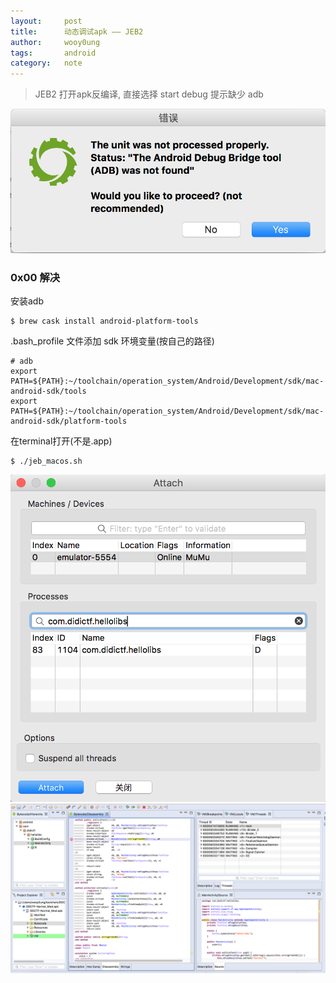 ```yaml
---
layout:     post
title:      动态调试apk —— JEB2
author:     wooy0ung
tags: 		android
category:  	note
---
```



>JEB2 打开apk反编译, 直接选择 start debug 提示缺少 adb  

![](/assets/img/note/2017-08-20-macos-jeb2-debug/0x00.png)
<!-- more -->


### 0x00 解决

安装adb

```
$ brew cask install android-platform-tools
```

.bash_profile 文件添加 sdk 环境变量(按自己的路径)

```
# adb
export PATH=${PATH}:~/toolchain/operation_system/Android/Development/sdk/mac-android-sdk/tools
export PATH=${PATH}:~/toolchain/operation_system/Android/Development/sdk/mac-android-sdk/platform-tools
```

在terminal打开(不是.app)

```
$ ./jeb_macos.sh
```

![](/assets/img/note/2017-08-20-macos-jeb2-debug/0x01.png)
![](/assets/img/note/2017-08-20-macos-jeb2-debug/0x02.png)